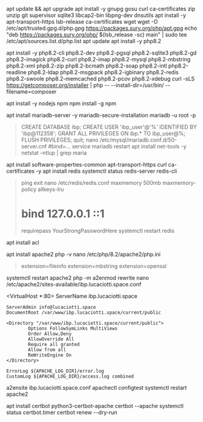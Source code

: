 apt update && apt upgrade
apt install -y gnupg gosu curl ca-certificates zip unzip git supervisor sqlite3 libcap2-bin libpng-dev dnsutils
apt install -y apt-transport-https lsb-release ca-certificates wget
wget -O /etc/apt/trusted.gpg.d/php.gpg https://packages.sury.org/php/apt.gpg
echo "deb https://packages.sury.org/php/ $(lsb_release -sc) main" | sudo tee /etc/apt/sources.list.d/php.list
apt update
apt install -y php8.2

apt install -y php8.2-cli php8.2-dev php8.2-pgsql php8.2-sqlite3 php8.2-gd php8.2-imagick php8.2-curl php8.2-imap php8.2-mysql php8.2-mbstring php8.2-xml php8.2-zip php8.2-bcmath php8.2-soap php8.2-intl php8.2-readline php8.2-ldap php8.2-msgpack php8.2-igbinary php8.2-redis php8.2-swoole php8.2-memcached php8.2-pcov php8.2-xdebug
curl -sLS https://getcomposer.org/installer | php -- --install-dir=/usr/bin/ --filename=composer

apt install -y nodejs npm
npm install -g npm

apt install mariadb-server -y
mariadb-secure-installation
mariadb -u root -p
> CREATE DATABASE ibp;
> CREATE USER 'ibp_user'@'%' IDENTIFIED BY 'ibp@112358';
> GRANT ALL PRIVILEGES ON ibp.* TO ibp_user@%;
> FLUSH PRIVILEGES;
> quit;
nano /etc/mysql/mariadb.conf.d/50-server.cnf
> #bind=...
service mariadb restart
apt install net-tools -y
netstat -ntlup | grep maria

apt install software-properties-common apt-transport-https curl ca-certificates -y
apt install redis
systemctl status redis-server
redis-cli
> ping
> exit
nano /etc/redis/redis.conf
>maxmemory 500mb 
>maxmemory-policy allkeys-lru
> # bind 127.0.0.1 ::1
> requirepass YourStrongPasswordHere
systemctl restart redis

apt install acl

apt install apache2
php -v
nano /etc/php/8.2/apache2/php.ini
> extension=fileinfo
> extension=mbstring
> extension=openssl

systemctl restart apache2
php -m
a2enmod rewrite
nano /etc/apache2/sites-available/ibp.lucaciotti.space.conf

<VirtualHost *:80>
    ServerName ibp.lucaciotti.space

    ServerAdmin info@lucaciotti.space
    DocumentRoot /var/www/ibp.lucaciotti.space/current/public

    <Directory "/var/www/ibp.lucaciotti.space/current/public">
            Options FollowSymLinks MultiViews
            Order Allow,Deny
            AllowOverride All
            Require all granted
            Allow from all
            ReWriteEngine On
    </Directory>

    ErrorLog ${APACHE_LOG_DIR}/error.log
    CustomLog ${APACHE_LOG_DIR}/access.log combined

</VirtualHost>

a2ensite ibp.lucaciotti.space.conf
apachectl configtest
systemctl restart apache2

apt install certbot python3-certbot-apache
certbot --apache
systemctl status certbot.timer
certbot renew --dry-run


